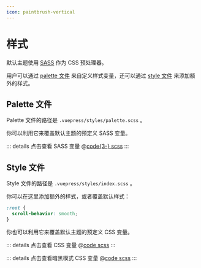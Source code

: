 ```yaml
---
icon: paintbrush-vertical
---
```


# 样式

<NpmBadge package="@vuepress/theme-default" />

默认主题使用 [SASS](https://sass-lang.com/) 作为 CSS 预处理器。

用户可以通过 [palette 文件](#palette-文件) 来自定义样式变量，还可以通过 [style 文件](#style-文件) 来添加额外的样式。

## Palette 文件

Palette 文件的路径是 `.vuepress/styles/palette.scss` 。

你可以利用它来覆盖默认主题的预定义 SASS 变量。

::: details 点击查看 SASS 变量
@[code{3-} scss](@vuepress/theme-classic/src/client/styles/_variables.scss)
:::

## Style 文件

Style 文件的路径是 `.vuepress/styles/index.scss` 。

你可以在这里添加额外的样式，或者覆盖默认样式：

```scss
:root {
  scroll-behavior: smooth;
}
```

你也可以利用它来覆盖默认主题的预定义 CSS 变量。

::: details 点击查看 CSS 变量
@[code scss](@vuepress/theme-classic/src/client/styles/vars.scss)
:::

::: details 点击查看暗黑模式 CSS 变量
@[code scss](@vuepress/theme-classic/src/client/styles/vars-dark.scss)
:::
